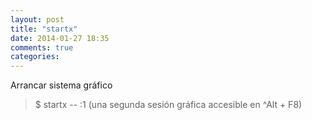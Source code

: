 ```yaml
---
layout: post
title: "startx"
date: 2014-01-27 18:35
comments: true
categories: 
---
```

Arrancar sistema gráfico

>$ startx -- :1 (una segunda sesión gráfica accesible en ^Alt + F8)

